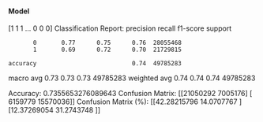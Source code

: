 #### Model
[1 1 1 ... 0 0 0]
Classification Report:
              precision    recall  f1-score   support

           0       0.77      0.75      0.76  28055468
           1       0.69      0.72      0.70  21729815

    accuracy                           0.74  49785283
   macro avg       0.73      0.73      0.73  49785283
weighted avg       0.74      0.74      0.74  49785283

Accuracy: 0.7355653276089643
Confusion Matrix:
[[21050292  7005176]
 [ 6159779 15570036]]
Confusion Matrix (%):
[[42.28215796 14.0707767 ]
 [12.37269054 31.2743748 ]]
